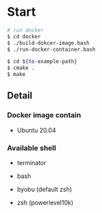 # Start

```bash
# run docker
$ cd docker
$ ./build-dokcer-image.bash
$ ./run-docker-container.bash

$ cd ${to-example-path}
$ cmake .
$ make
```

## Detail

### Docker image contain

* Ubuntu 20.04

### Available shell

*   terminator

*   bash

*   byobu (default zsh)

*   zsh (powerlevel10k)
